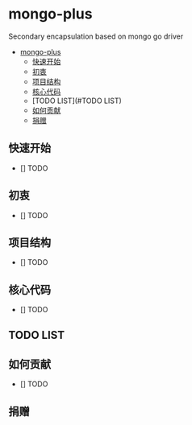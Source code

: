 # mongo-plus
Secondary encapsulation based on mongo go driver

- [mongo-plus](#mongo-plus)
  - [快速开始](#快速开始)
  - [初衷](#初衷)
  - [项目结构](#项目结构)
  - [核心代码](#核心代码)
  - [TODO LIST](#TODO LIST)
  - [如何贡献](#如何贡献)
  - [捐赠](#捐赠)

## 快速开始

- [] TODO

## 初衷

- [] TODO

## 项目结构

- [] TODO

## 核心代码

- [] TODO

## TODO LIST

## 如何贡献

- [] TODO

## 捐赠
